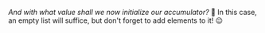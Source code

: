 _And with what value shall we now initialize our accumulator?_ :thinking: In this case, an empty list will suffice, but don't forget to add elements to it! :wink: